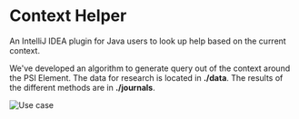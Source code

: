 # Context Helper
An IntelliJ IDEA plugin for Java users to look up help based on the current context.

We've developed an algorithm to generate query out of the context around the PSI Element. 
The data for research is located in **./data**. The results of the different methods are in **./journals**.

![Use case](use-case.gif)
